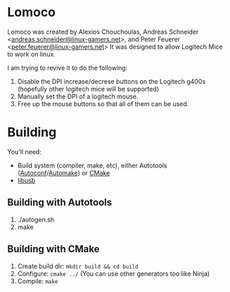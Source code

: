 # Lomoco
Lomoco was created by Alexios Chouchoulas, Andreas Schneider &lt;andreas.schneider@linux-gamers.net>, and  Peter Feuerer &lt;peter.feuerer@linux-gamers.net>
It was designed to allow Logitech Mice to work on linux.

I am trying to revive it to do the following:

1. Disable the DPI increase/decrese buttons on the Logitech g400s (hopefully other logitech mice will be supported)
2. Manually set the DPI of a logitech mouse.
3. Free up the mouse buttons so that all of them can be used.

# Building

You'll need:

  * Build system (compiler, make, etc), either Autotools ([Autoconf](https://www.gnu.org/software/autoconf/)/[Automake](https://www.gnu.org/software/automake/))
    or [CMake](http://www.cmake.org/)
  * [libusb](http://www.libusb.org/)

## Building with Autotools

1. ./autogen.sh
2. make

## Building with CMake

1. Create build dir: `mkdir build && cd build`
2. Configure: `cmake ../` (You can use other generators too like Ninja)
3. Compile: `make`


